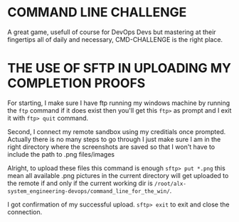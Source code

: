 # COMMAND LINE CHALLENGE

A great game, usefull of course for DevOps Devs but mastering at their fingertips all of daily and necessary, CMD-CHALLENGE is the right place.

# THE USE OF SFTP IN UPLOADING MY COMPLETION PROOFS

For starting, I make sure I have ftp running my windows machine
by running the `ftp` command if it does exist then you'll get this `ftp>` as prompt and I exit it with `ftp> quit` command.

Second, I connect my remote sandbox using my creditials once prompted. Actually there is no many steps to go through
I just make sure I am in the right directory where the screenshots are saved so that I won't have to include the path to .png files/images

Alright,
to upload these files this command is enough
`sftp> put *.png` this mean all available .png pictures in the current directory will get uploaded to the remote if and only if the current working dir is `/root/alx-system_engineering-devops/command_line_for_the_win/`. 

I got confirmation of my successful upload. 
`sftp> exit` to exit and close the connection.
